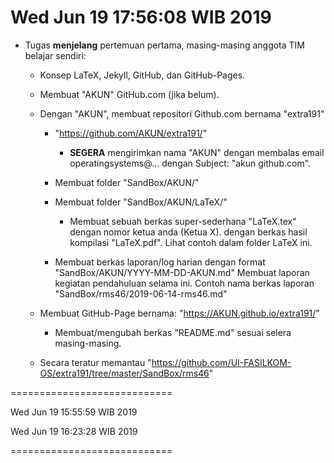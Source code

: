 ---
---

Wed Jun 19 17:56:08 WIB 2019
============================

* Tugas **menjelang** pertemuan pertama, masing-masing anggota TIM belajar sendiri:

  * Konsep LaTeX, Jekyll, GitHub, dan GitHub-Pages.

  * Membuat "AKUN" GitHub.com (jika belum).

  * Dengan "AKUN", membuat repositori Github.com bernama "extra191"

    * "https://github.com/AKUN/extra191/"
 
      * **SEGERA** mengirimkan nama "AKUN" dengan membalas email operatingsystems@... dengan Subject: "akun github.com".
 
    * Membuat folder "SandBox/AKUN/"

    * Membuat folder "SandBox/AKUN/LaTeX/"

      * Membuat sebuah berkas super-sederhana "LaTeX.tex" dengan nomor ketua anda (Ketua X).
        dengan berkas hasil kompilasi "LaTeX.pdf". Lihat contoh dalam folder LaTeX ini.

    * Membuat berkas laporan/log harian dengan format "SandBox/AKUN/YYYY-MM-DD-AKUN.md"
      Membuat laporan kegiatan pendahuluan selama ini. Contoh nama berkas laporan "SandBox/rms46/2019-06-14-rms46.md"

  * Membuat GitHub-Page bernama:  "https://AKUN.github.io/extra191/"

    * Membuat/mengubah berkas "README.md" sesuai selera masing-masing.

  * Secara teratur memantau "https://github.com/UI-FASILKOM-OS/extra191/tree/master/SandBox/rms46"

============================

Wed Jun 19 15:55:59 WIB 2019

Wed Jun 19 16:23:28 WIB 2019

============================

